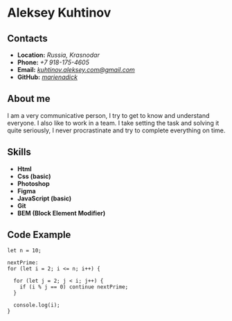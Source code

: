 # Aleksey Kuhtinov

## Contacts
* **Location:**  *Russia, Krasnodar*
* **Phone:**  *+7 918-175-4605*
* **Email:** *kuhtinov.aleksey.com@gmail.com* 
* **GitHub:** *[marienadick](https://github.com/marienadick)*

##   About me
 I am a very communicative person, I try to get to know and understand everyone. I also like to work in a team.
I take setting the task and solving it quite seriously, I never procrastinate and try to complete everything on time.

## Skills
* **Html**
* **Css (basic)**
* **Photoshop**
* **Figma**
* **JavaScript (basic)**
* **Git**
* **BEM (Block Element Modifier)**

## Code Example
```
let n = 10;

nextPrime:
for (let i = 2; i <= n; i++) { 

  for (let j = 2; j < i; j++) { 
    if (i % j == 0) continue nextPrime; 
  }

  console.log(i); 
}
```